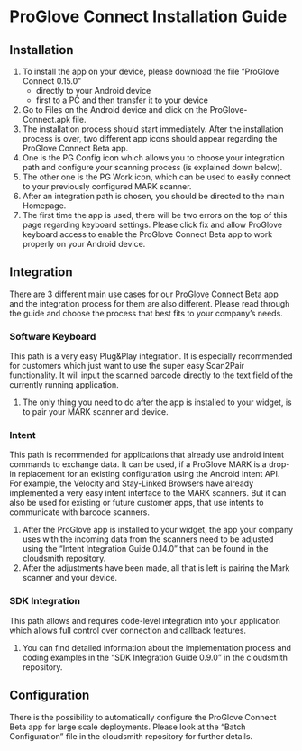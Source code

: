 # ProGlove Connect Installation Guide


## Installation

1. To install the app on your device, please download the file “ProGlove Connect 0.15.0”
    * directly to your  Android device
    * first to a PC and then transfer it to your device
2. Go to Files on the Android device and click on the ProGlove-Connect.apk file.
3. The installation process should start immediately. After the installation process is over, two different app icons should appear regarding the ProGlove Connect Beta app. 
4. One is the PG Config icon which allows you to choose your integration path and configure your scanning process (is explained down below).
5. The other one is the PG Work icon, which can be used to easily connect to your previously configured MARK scanner. 
6. After an integration path is chosen, you should be directed to the main Homepage. 
7. The first time the app is used, there will be two errors on the top of this page regarding keyboard settings. Please click fix and allow ProGlove keyboard access to enable the ProGlove Connect Beta app to work properly on your Android device.

## Integration

There are 3 different main use cases for our ProGlove Connect Beta app and the integration process for them are also different. Please read through the guide and choose the process that best fits to your company’s needs.

### Software Keyboard

This path is a very easy Plug&Play integration.  It is especially recommended for customers which just want to use the super easy Scan2Pair functionality. It will input the scanned barcode directly to the text field of the currently running application. 
1. The only thing you need to do after the app is installed to your widget, is to pair your MARK scanner and device.

### Intent

This path is recommended for applications that already use android intent commands to exchange data. It can be used, if a ProGlove MARK is a drop-in replacement for an existing configuration using the Android Intent API. For example, the Velocity and Stay-Linked Browsers have already implemented a very easy intent interface to the MARK scanners. But it can also be used for existing or future customer apps, that use intents to communicate with barcode scanners.
1. After the ProGlove app is installed to your widget, the app your company uses with the incoming data from the scanners need to be adjusted using the “Intent Integration Guide 0.14.0” that can be found in the cloudsmith repository. 
2. After the adjustments have been made, all that is left is pairing the Mark scanner and your device.


### SDK Integration

This path allows and requires code-level integration into your application which allows full control over connection and callback features.
1. You can find detailed information about the implementation process and coding examples in the “SDK Integration Guide 0.9.0” in the cloudsmith repository.

## Configuration

There is the possibility to automatically configure the ProGlove Connect Beta app for large scale deployments. Please look at the “Batch Configuration” file in the cloudsmith repository for further details.